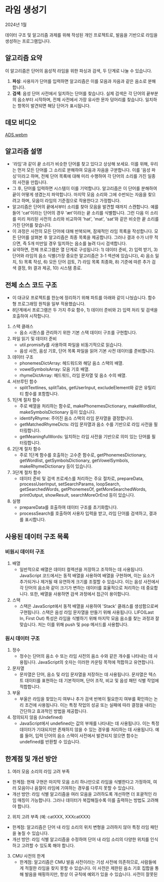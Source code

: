 # 라임 생성기

2024년 1월

데이터 구조 및 알고리즘 과제를 위해 작성된 개인 프로젝트로, 발음을 기반으로 라임을 생성하는 프로그램입니다.

## 알고리즘 요약

이 알고리즘은 단어의 음성적 라임을 위한 파싱과 검색, 두 단계로 나눌 수 있습니다.
1. **파싱**: 사용자가 단어를 입력하면 알고리즘은 이를 모음과 자음과 같은 음소로 분해합니다.
2. **검색**: 음성 단어 사전에서 일치하는 단어를 찾습니다. 실제 검색은 각 단어의 끝부분의 음소부터 시작하며, 전체 사전에서 가장 유사한 문자 덩어리를 찾습니다. 일치하는 항목이 발견되면 해당 단어가 표시됩니다.

## 데모 비디오

[ADS.webm](https://github.com/urbanscratcher/project-rhyme-generator/assets/17016494/af613744-67bf-42ae-9101-3ee9beb33e85)

## 알고리즘 설명

- '라임'과 같이 끝 소리가 비슷한 단어를 찾고 있다고 상상해 보세요. 이를 위해, 우리는 먼저 모든 단어를 그 소리로 분해하여 모음과 자음을 구분합니다. 이를 '음성 파싱'이라고 하며, 전체 단어 목록에 대해 미리 수행하여 각 단어의 소리를 가진 일종의 사전을 만듭니다.
- 그 후, 단어를 입력하면 시스템이 이를 기억합니다. 알고리즘은 이 단어를 분해하여 끝이 어떻게 생겼는지 파악합니다. 마지막 모음 소리와 그에 수반되는 자음을 찾으려고 하며, 모음이 라임의 기준점으로 작용한다고 가정합니다.
- 알고리즘은 단어의 끝에서부터 소리를 찾아 모음을 발견할 때까지 스캔합니다. 예를 들어 'cat'이라는 단어의 경우 'æt'이라는 끝 소리를 식별합니다. 그런 다음 이 소리를 미리 처리된 사전의 소리와 비교하여 'hat', 'mat', 'sat'와 같은 비슷한 끝 소리를 가진 단어를 찾습니다.
- 이 과정은 사전의 모든 단어에 대해 반복되며, 잠재적인 라임 목록을 작성합니다. 모든 단어를 살펴본 후 알고리즘은 최종 목록을 제공합니다. 그러나 결과 수가 너무 적으면, 즉 5개 미만일 경우 일치하는 음소를 늘려 다시 검색합니다.
- 요약하면, 전체 프로그램은 열 단계로 구성됩니다: 1) 데이터 준비, 2) 입력 받기, 3) 단어와 라임의 음소 식별(가장 중요한 알고리즘은 3-1 섹션에 있습니다), 4) 음소 일치, 5) 목록 작성, 6) 모든 단어 검토, 7) 라임 목록 최종화, 8) 기준에 따른 추가 검색 결정, 9) 결과 제공, 10) 시스템 종료.

## 전체 소스 코드 구조

- 이 대규모 프로젝트를 한눈에 정리하기 위해 파트를 아래와 같이 나눴습니다. 함수형 프로그래밍 원칙을 일부 적용했습니다.
- 8단계에서 프로그램은 두 가지 주요 함수, 1) 데이터 준비와 2) 입력 처리 및 검색을 호출하여 시작합니다.

1. 스택 클래스
   - 음소 시퀀스를 관리하기 위한 기본 스택 데이터 구조를 구현합니다.
2. 파일 읽기 및 데이터 준비
   - util.promisify를 사용하여 파일을 비동기적으로 읽습니다.
   - 음성 사전, 음성 기호, 단어 목록 파일을 읽어 기본 사전 데이터를 준비합니다.
3. 데이터 구조
   - phonemesDictArray: 헤드워드와 해당 음소 스택의 배열.
   - vowelSymbolsArray: 모음 기호 배열.
   - rhymeDictArray: 헤드워드, 라임 문자열 및 음소 수의 배열.
4. 서브루틴 함수
   - splitTextlines, splitTabs, getUserInput, excludeElement와 같은 유틸리티 함수를 포함합니다.
5. 1단계 절차 함수
   - 주로 배열을 처리하는 함수로, makePhonemesDictionary, makeWordlist, makeSymbolsDictionary 등이 있습니다.
   - identifyRhyme: 주어진 음소 스택의 라임 문자열을 결정합니다.
   - getMatchedRhymeDicts: 라임 문자열과 음소 수를 기반으로 라임 사전을 필터링합니다.
   - getMeaningfulWords: 일치하는 라임 사전을 기반으로 의미 있는 단어를 필터링합니다.
6. 2단계 절차 함수
   - 주로 1단계 함수를 호출하는 고수준 함수로, getPhonemesDictionary, getWordlist, getSymbolsDictionary, getVowelSymbols, makeRhymeDictionary 등이 있습니다.
7. 3단계 절차 함수
   - 데이터 준비 및 검색 프로세스를 처리하는 주요 절차로, prepareData, processUserInput, setSearchParams, loopSearch, getSearchedWords, getPhonemesOf, getMoreSearchedWords, printOutput, showResult, searchMoreOrEnd 등이 있습니다.
8. 실행
   - prepareData를 호출하여 데이터 구조를 초기화합니다.
   - processSearch를 호출하여 사용자 입력을 받고, 라임 단어를 검색하고, 결과를 표시합니다.

## 사용된 데이터 구조 목록

### 비원시 데이터 구조

1. 배열
   - 일반적으로 배열은 데이터 컬렉션을 저장하고 조작하는 데 사용됩니다. JavaScript 코드에서는 동적 배열을 사용하여 배열을 구현하며, 이는 요소가 추가되거나 제거될 때 유연하게 크기를 조절할 수 있습니다. 이는 음성 사전에서 각 단어의 음소와 같이 크기가 변하는 데이터를 효율적으로 처리하는 데 중요합니다. 또한, 배열을 사용하면 검색 과정에서 접근이 용이합니다.
2. 스택
   - 스택은 JavaScript에서 동적 배열을 사용하여 'Stack' 클래스를 생성함으로써 구현됩니다. 스택은 음성 라임 문자열을 만들기 위해 사용됩니다. LIFO(Last In, First Out) 특성은 라임을 식별하기 위해 마지막 모음 음소를 찾는 과정과 잘 맞습니다. 저는 이를 위해 push 및 pop 메서드를 사용합니다.

### 원시 데이터 구조

1. 정수
   - 정수는 단어의 음소 수 또는 라임 사전의 음소 수와 같은 개수를 나타내는 데 사용됩니다. JavaScript의 숫자는 이러한 카운팅 목적에 적합하고 유연합니다.
2. 문자열
   - 문자열은 단어, 음소 및 라임 문자열을 저장하는 데 사용됩니다. 문자열은 텍스트 데이터를 표현하는 데 기본적이며, 단어 조작, 비교 및 음성 패턴 식별 작업에 적합합니다.
3. 부울
   - 부울은 라임을 찾았는지 여부나 추가 검색 반복이 필요한지 여부를 확인하는 논리 조건에 사용됩니다. 이는 특정 작업의 성공 또는 실패에 따라 결정을 내리는 간단하고 효과적인 방법을 제공합니다.
4. 정의되지 않음 (Undefined)
   - JavaScript에서 undefined는 값의 부재를 나타내는 데 사용됩니다. 이는 특정 데이터가 기대되지만 존재하지 않을 수 있는 경우를 처리하는 데 사용됩니다. 예를 들어, 입력 단어의 음소 스택이 사전에서 발견되지 않으면 함수는 undefined를 반환할 수 있습니다.

## 한계점 및 개선 방안

1. 여러 모음 소리의 라임 고려 부족

- 한계점: 현재 구현은 마지막 모음 소리 하나만으로 라임을 식별한다고 가정하여, 여러 모음이나 음절이 라임에 기여하는 경우를 다루지 못할 수 있습니다.
- 개선 방안:
  라임 식별 알고리즘을 여러 모음을 고려하도록 개선하면 더 포괄적인 라임 매칭이 가능합니다. 그러나 데이터가 복잡해질수록 이를 출력하는 방법도 고려해야 합니다.

2. 위치 고려 부족 (예: catXXX, XXXcatXXX)

- 한계점: 알고리즘은 단어 내 라임 소리의 위치 변형을 고려하지 않아 특정 라임 패턴을 놓칠 수 있습니다.
- 개선 방안:
  라임 식별 알고리즘을 수정하여 단어 내 라임 소리의 다양한 위치를 인식하고 고려할 수 있도록 해야 합니다.

3. CMU 사전의 한계
   - 한계점: 알고리즘은 CMU 발음 사전이라는 기성 사전에 의존하므로, 사람들에게 적절한 라임을 찾지 못할 수 있습니다. 이 사전은 제한된 음소 기호 집합을 통해 발음을 매핑하지만, 항상 이 규칙에 예외가 있을 수 있습니다. 사전이 잘못된
